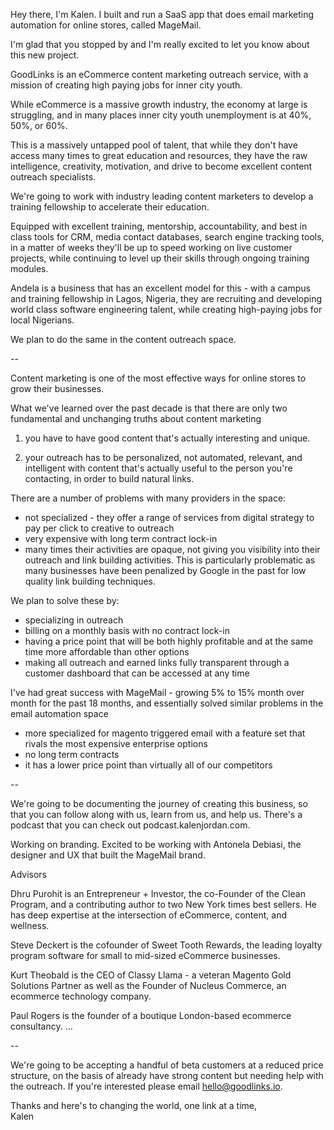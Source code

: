 Hey there, I'm Kalen.  I built and run a SaaS app that does email
marketing automation for online stores, called MageMail.

I'm glad that you stopped by and I'm really excited to let you
know about this new project.

GoodLinks is an eCommerce content marketing outreach service, with
a mission of creating high paying jobs for inner city youth.

While eCommerce is a massive growth industry, the economy at large is struggling,
and in many places inner city youth unemployment is at 40%, 50%, or 60%.

This is a massively untapped pool of talent, that while they don't have access
many times to great education and resources, they have the raw intelligence,
creativity, motivation, and drive to become excellent content outreach specialists.

We're going to work with industry leading content marketers to
develop a training fellowship to accelerate their education.

Equipped with excellent training, mentorship, accountability, and best in
class tools for CRM, media contact databases, search engine tracking tools, in a matter of weeks
they'll be up to speed working on live customer projects,
while continuing to level up their skills through ongoing training modules.

Andela is a business that has an excellent model for this - with a campus and training
fellowship in Lagos, Nigeria, they are recruiting and developing world
class software engineering talent, while creating high-paying jobs
for local Nigerians.

We plan to do the same in the content outreach space.

--

Content marketing is one of the most effective ways for online stores
to grow their businesses.

What we've learned over the past decade is that there are only two
fundamental and unchanging truths about content marketing

1. you have to have good content that's actually interesting and unique.

2. your outreach has to be personalized, not automated, relevant, and intelligent
 with content that's actually useful to the person you're contacting,
 in order to build natural links.

There are a number of problems with many providers in the space:

 - not specialized - they offer a range of services from digital strategy to pay per click to creative to outreach
 - very expensive with long term contract lock-in
 - many times their activities are opaque, not giving you visibility into their outreach and link building
 activities.  This is particularly problematic as many businesses have been penalized by Google in the past
 for low quality link building techniques.

We plan to solve these by:

 - specializing in outreach
 - billing on a monthly basis with no contract lock-in
 - having a price point that will be both highly profitable and at the same time more affordable than other options
 - making all outreach and earned links fully transparent through a customer dashboard that can be accessed at any time

I've had great success with MageMail - growing 5% to 15% month over month for the past 18 months,
and essentially solved similar problems in the email automation space

- more specialized for magento triggered email with a feature set that rivals the most expensive enterprise options
- no long term contracts
- it has a lower price point than virtually all of our competitors

--

We're going to be documenting the journey of creating this business, so that you
can follow along with us, learn from us, and help us.  There's a podcast that you can
check out podcast.kalenjordan.com.

Working on branding.  Excited to be working with Antonela Debiasi, the designer and UX
that built the MageMail brand.

Advisors

Dhru Purohit is an Entrepreneur + Investor, the co-Founder of the Clean Program, and a
contributing author to two New York times best sellers.  He has deep expertise
at the intersection of eCommerce, content, and wellness.

Steve Deckert is the cofounder of Sweet Tooth Rewards, the leading loyalty program software
for small to mid-sized eCommerce businesses.

Kurt Theobald is the CEO of Classy Llama - a veteran Magento Gold Solutions Partner as well
as the Founder of Nucleus Commerce, an ecommerce technology company.

Paul Rogers is the founder of a boutique London-based ecommerce consultancy.  ...

--

We're going to be accepting a handful of beta customers at a reduced price structure,
on the basis of already have strong content but needing help with the outreach.
If you're interested please email hello@goodlinks.io.

Thanks and here's to changing the world, one link at a time,
<br/>Kalen
